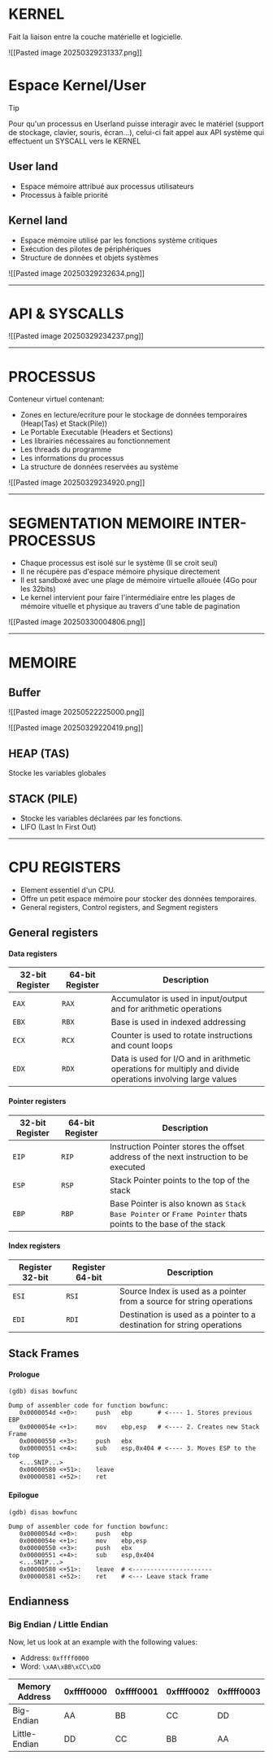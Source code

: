

# KERNEL

Fait la liaison entre la couche matérielle et logicielle.

![[Pasted image 20250329231337.png]]


# Espace Kernel/User

> [!TIP]
> Pour qu'un processus en Userland puisse interagir avec le matériel (support de stockage, clavier, souris, écran...), celui-ci fait appel aux API système qui effectuent un SYSCALL vers le KERNEL

## User land

- Espace mémoire attribué aux processus utilisateurs
- Processus à faible priorité

## Kernel land

- Espace mémoire utilisé par les fonctions système critiques
- Exécution des pilotes de périphériques
- Structure de données et objets systèmes

![[Pasted image 20250329232634.png]]


---
# API & SYSCALLS


![[Pasted image 20250329234237.png]]

---
# PROCESSUS

Conteneur virtuel contenant:
- Zones en lecture/ecriture pour le stockage de données temporaires (Heap(Tas) et Stack(Pile))
- Le Portable Executable (Headers et Sections)
- Les librairies nécessaires au fonctionnement
- Les threads du programme
- Les informations du processus
- La structure de données reservées au système

![[Pasted image 20250329234920.png]]

---
# SEGMENTATION MEMOIRE INTER-PROCESSUS

- Chaque processus est isolé sur le système (Il se croit seul)
- Il ne récupère pas d'espace mémoire physique directement
- Il est sandboxé avec une plage de mémoire virtuelle allouée (4Go pour les 32bits)
- Le kernel intervient pour faire l'intermédiaire entre les plages de mémoire vituelle et physique au travers d'une table de pagination

![[Pasted image 20250330004806.png]]

---
# MEMOIRE

## Buffer

![[Pasted image 20250522225000.png]]

![[Pasted image 20250329220419.png]]

## HEAP (TAS)

Stocke les variables globales


## STACK (PILE)

- Stocke les variables déclarées par les fonctions. 
- LIFO (Last In First Out)


---
# CPU REGISTERS


- Element essentiel d'un CPU.
- Offre un petit espace mémoire pour stocker des données temporaires.
- General registers, Control registers, and Segment registers


## General registers

#### Data registers

|**32-bit Register**|**64-bit Register**|**Description**|
|---|---|---|
|`EAX`|`RAX`|Accumulator is used in input/output and for arithmetic operations|
|`EBX`|`RBX`|Base is used in indexed addressing|
|`ECX`|`RCX`|Counter is used to rotate instructions and count loops|
|`EDX`|`RDX`|Data is used for I/O and in arithmetic operations for multiply and divide operations involving large values|

#### Pointer registers

| **32-bit Register** | **64-bit Register** | **Description**                                                                                             |
| ------------------- | ------------------- | ----------------------------------------------------------------------------------------------------------- |
| `EIP`               | `RIP`               | Instruction Pointer stores the offset address of the next instruction to be executed                        |
| `ESP`               | `RSP`               | Stack Pointer points to the top of the stack                                                                |
| `EBP`               | `RBP`               | Base Pointer is also known as `Stack Base Pointer` or `Frame Pointer` thats points to the base of the stack |

#### Index registers

|**Register 32-bit**|**Register 64-bit**|**Description**|
|---|---|---|
|`ESI`|`RSI`|Source Index is used as a pointer from a source for string operations|
|`EDI`|`RDI`|Destination is used as a pointer to a destination for string operations|


## Stack Frames

#### Prologue

```shell-session
(gdb) disas bowfunc 

Dump of assembler code for function bowfunc:
   0x0000054d <+0>:	    push   ebp       # <---- 1. Stores previous EBP
   0x0000054e <+1>:	    mov    ebp,esp   # <---- 2. Creates new Stack Frame
   0x00000550 <+3>:	    push   ebx
   0x00000551 <+4>:	    sub    esp,0x404 # <---- 3. Moves ESP to the top
   <...SNIP...>
   0x00000580 <+51>:	leave  
   0x00000581 <+52>:	ret    
```

#### Epilogue

```shell-session
(gdb) disas bowfunc 

Dump of assembler code for function bowfunc:
   0x0000054d <+0>:	    push   ebp       
   0x0000054e <+1>:	    mov    ebp,esp   
   0x00000550 <+3>:	    push   ebx
   0x00000551 <+4>:	    sub    esp,0x404 
   <...SNIP...>
   0x00000580 <+51>:	leave  # <----------------------
   0x00000581 <+52>:	ret    # <--- Leave stack frame
```


## Endianness

### Big Endian / Little Endian

Now, let us look at an example with the following values:

- Address: `0xffff0000`
- Word: `\xAA\xBB\xCC\xDD`

|**Memory Address**|**0xffff0000**|**0xffff0001**|**0xffff0002**|**0xffff0003**|
|---|---|---|---|---|
|Big-Endian|AA|BB|CC|DD|
|Little-Endian|DD|CC|BB|AA|